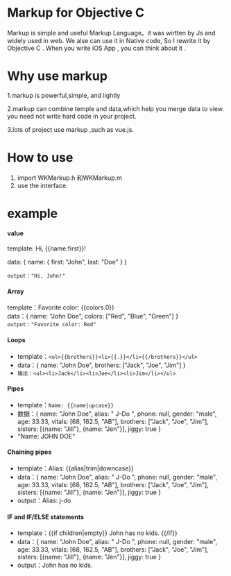 # Markup for Objective C

Markup is simple and useful Markup Language。it was wirtten by Js and widely used in web. We alse can use it in Native code, So I rewrite it by Objective C . When you write iOS App , you can think about it . 


# Why use markup
1.markup is powerful,simple, and lightly

2.markup can  combine temple and data,which help you merge data to view. you need not write hard code in your project.

3.lots of project use markup ,such as vue.js.

# How to use
1. import WKMarkup.h 和WKMarkup.m  
2. use the interface.

# example
#### value
template:
Hi, {{name.first}}!<br>

data:
{
    name: {
        first: "John",
        last: "Doe"
    }
}

```output："Hi, John!"```
#### Array
template：Favorite color: {{colors.0}}<br>
data：{
    name: "John Doe",
    colors: ["Red", "Blue", "Green"]
}<br>
```output："Favorite color: Red"```

#### Loops
* template：```<ul>{{brothers}}<li>{{.}}</li>{{/brothers}}</ul>```
* data：{
    name: "John Doe",
    brothers: ["Jack", "Joe", "Jim"]
}<br>
* ```输出：<ul><li>Jack</li><li>Joe</li><li>Jim</li></ul>```

#### Pipes
* template：```Name: {{name|upcase}}```
* 数据：{
    name: "John Doe",
    alias: " J-Do ",
    phone: null,
    gender: "male",
    age: 33.33,
    vitals: [68, 162.5, "AB"],
    brothers: ["Jack", "Joe", "Jim"],
    sisters: [{name: "Jill"}, {name: "Jen"}],
    jiggy: true
}
* "Name: JOHN DOE"

#### Chaining pipes
* template：Alias: {{alias|trim|downcase}}
* data：{
    name: "John Doe",
    alias: " J-Do ",
    phone: null,
    gender: "male",
    age: 33.33,
    vitals: [68, 162.5, "AB"],
    brothers: ["Jack", "Joe", "Jim"],
    sisters: [{name: "Jill"}, {name: "Jen"}],
    jiggy: true
}
* output：Alias: j-do

#### IF and IF/ELSE statements
* template：{{if children|empty}} John has no kids. {{/if}}
* data：{
    name: "John Doe",
    alias: " J-Do ",
    phone: null,
    gender: "male",
    age: 33.33,
    vitals: [68, 162.5, "AB"],
    brothers: ["Jack", "Joe", "Jim"],
    sisters: [{name: "Jill"}, {name: "Jen"}],
    jiggy: true
}
* output：John has no kids. 

